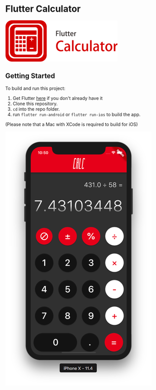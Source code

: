 # Flutter Calculator

<img src="Logotype primary.png" width="70%" height="70%" />

## Getting Started
To build and run this project:

1. Get Flutter [here](https://flutter.dev) if you don't already have it
2. Clone this repository.
3. `cd` into the repo folder.
4. run `flutter run-android` or `flutter run-ios` to build the app.

(Please note that a Mac with XCode is required to build for iOS)


![Calculator Screenshot](https://github.com/arvindcheenu/Flutter-Calculator/blob/master/calcImg.png?raw=true)
